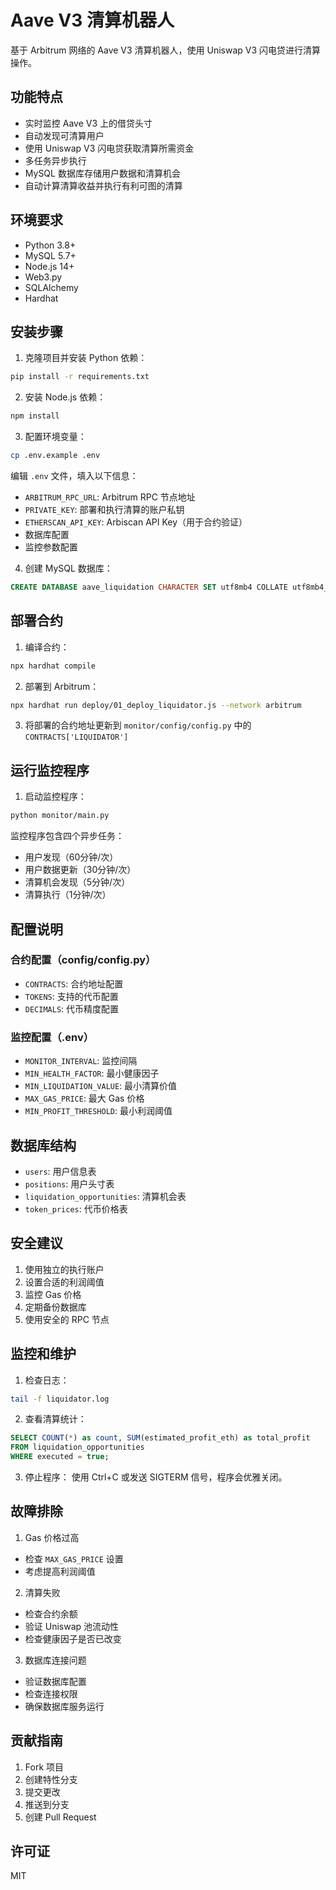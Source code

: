 # Aave V3 清算机器人

基于 Arbitrum 网络的 Aave V3 清算机器人，使用 Uniswap V3 闪电贷进行清算操作。

## 功能特点

- 实时监控 Aave V3 上的借贷头寸
- 自动发现可清算用户
- 使用 Uniswap V3 闪电贷获取清算所需资金
- 多任务异步执行
- MySQL 数据库存储用户数据和清算机会
- 自动计算清算收益并执行有利可图的清算

## 环境要求

- Python 3.8+
- MySQL 5.7+
- Node.js 14+
- Web3.py
- SQLAlchemy
- Hardhat

## 安装步骤

1. 克隆项目并安装 Python 依赖：
```bash
pip install -r requirements.txt
```

2. 安装 Node.js 依赖：
```bash
npm install
```

3. 配置环境变量：
```bash
cp .env.example .env
```
编辑 `.env` 文件，填入以下信息：
- `ARBITRUM_RPC_URL`: Arbitrum RPC 节点地址
- `PRIVATE_KEY`: 部署和执行清算的账户私钥
- `ETHERSCAN_API_KEY`: Arbiscan API Key（用于合约验证）
- 数据库配置
- 监控参数配置

4. 创建 MySQL 数据库：
```sql
CREATE DATABASE aave_liquidation CHARACTER SET utf8mb4 COLLATE utf8mb4_unicode_ci;
```

## 部署合约

1. 编译合约：
```bash
npx hardhat compile
```

2. 部署到 Arbitrum：
```bash
npx hardhat run deploy/01_deploy_liquidator.js --network arbitrum
```

3. 将部署的合约地址更新到 `monitor/config/config.py` 中的 `CONTRACTS['LIQUIDATOR']`

## 运行监控程序

1. 启动监控程序：
```bash
python monitor/main.py
```

监控程序包含四个异步任务：
- 用户发现（60分钟/次）
- 用户数据更新（30分钟/次）
- 清算机会发现（5分钟/次）
- 清算执行（1分钟/次）

## 配置说明

### 合约配置（config/config.py）
- `CONTRACTS`: 合约地址配置
- `TOKENS`: 支持的代币配置
- `DECIMALS`: 代币精度配置

### 监控配置（.env）
- `MONITOR_INTERVAL`: 监控间隔
- `MIN_HEALTH_FACTOR`: 最小健康因子
- `MIN_LIQUIDATION_VALUE`: 最小清算价值
- `MAX_GAS_PRICE`: 最大 Gas 价格
- `MIN_PROFIT_THRESHOLD`: 最小利润阈值

## 数据库结构

- `users`: 用户信息表
- `positions`: 用户头寸表
- `liquidation_opportunities`: 清算机会表
- `token_prices`: 代币价格表

## 安全建议

1. 使用独立的执行账户
2. 设置合适的利润阈值
3. 监控 Gas 价格
4. 定期备份数据库
5. 使用安全的 RPC 节点

## 监控和维护

1. 检查日志：
```bash
tail -f liquidator.log
```

2. 查看清算统计：
```sql
SELECT COUNT(*) as count, SUM(estimated_profit_eth) as total_profit 
FROM liquidation_opportunities 
WHERE executed = true;
```

3. 停止程序：
使用 Ctrl+C 或发送 SIGTERM 信号，程序会优雅关闭。

## 故障排除

1. Gas 价格过高
- 检查 `MAX_GAS_PRICE` 设置
- 考虑提高利润阈值

2. 清算失败
- 检查合约余额
- 验证 Uniswap 池流动性
- 检查健康因子是否已改变

3. 数据库连接问题
- 验证数据库配置
- 检查连接权限
- 确保数据库服务运行

## 贡献指南

1. Fork 项目
2. 创建特性分支
3. 提交更改
4. 推送到分支
5. 创建 Pull Request

## 许可证

MIT 
